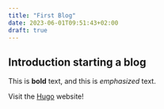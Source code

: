 ```yaml
---
title: "First Blog"
date: 2023-06-01T09:51:43+02:00
draft: true
---
```


## Introduction starting a blog

This is **bold** text, and this is *emphasized* text.

Visit the [Hugo](https://gohugo.io) website!